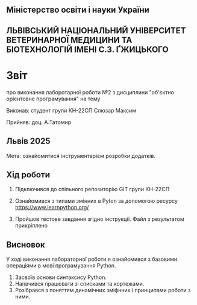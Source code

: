 ## Міністерство освіти і науки України

## ЛЬВІВСЬКИЙ НАЦІОНАЛЬНИЙ УНІВЕРСИТЕТ ВЕТЕРИНАРНОЇ МЕДИЦИНИ ТА БІОТЕХНОЛОГІЙ ІМЕНІ С.З. ҐЖИЦЬКОГО

# Звіт
про виконання лаборотарної роботи №2 з дисциплини "об'єктно орієнтовне програмування" на тему 

Виконав: студент групи КН-22СП Слюзар Максим

Прийняв: доц. А.Татомир

## Львів 2025

Мета: ознайомитися інструментарієм розробки додатків.

## Хід роботи

1. Підключився до спільного репозиторію GIT групи КН-22СП 

2. Ознайомився з типами змінних в Pyton за допомогою ресурсу https://www.learnpython.org/

3. Пройшов тестове завдання згідно інструкції. Файл з результатом прикріплено


## Висновок 
У ході виконання лабораторної роботи я ознайомився з базовими операціями в мові програмування Python.
1. Засвоїв основи синтаксису Python.
2. Напвчився працювати зі списками та кортежами.
3. Розібрався з поняттям динамічних зміфнних і принципами роботи з ними.

